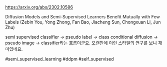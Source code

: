 https://arxiv.org/abs/2302.10586

Diffusion Models and Semi-Supervised Learners Benefit Mutually with Few Labels (Zebin You, Yong Zhong, Fan Bao, Jiacheng Sun, Chongxuan Li, Jun Zhu)

semi supervised classifier -> pseudo label -> class conditional diffusion -> pseudo image -> classifier라는 흐름이군요. 오랜만에 이런 스타일의 연구를 보니 재미있네요.

#semi_supervised_learning #ddpm #self_supervised 